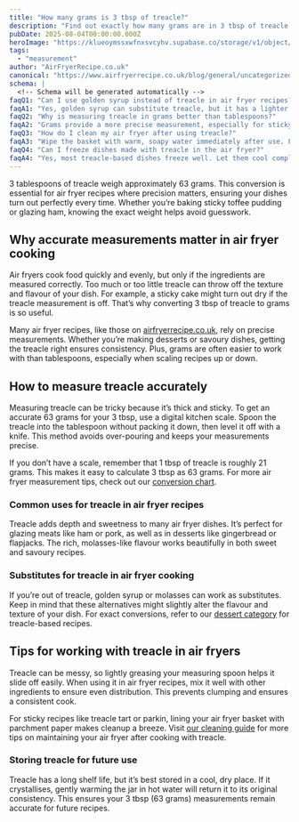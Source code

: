 ```yaml
---
title: "How many grams is 3 tbsp of treacle?"
description: "Find out exactly how many grams are in 3 tbsp of treacle for perfect air fryer recipes every time."
pubDate: 2025-08-04T00:00:00.000Z
heroImage: "https://klueoymssxwfnxsvcyhv.supabase.co/storage/v1/object/public/Shmucket/how-many-grams-is-3-tbsp-of-treacle.webp"
tags:
  - "measurement"
author: "AirFryerRecipe.co.uk"
canonical: "https://www.airfryerrecipe.co.uk/blog/general/uncategorized/how-many-grams-is-3-tbsp-of-treacle"
schema: |
  <!-- Schema will be generated automatically -->
faqQ1: "Can I use golden syrup instead of treacle in air fryer recipes?"
faqA1: "Yes, golden syrup can substitute treacle, but it has a lighter flavour. Use the same weight (63 grams for 3 tbsp) for best results. The texture and taste may vary slightly, so adjust other ingredients if needed."
faqQ2: "Why is measuring treacle in grams better than tablespoons?"
faqA2: "Grams provide a more precise measurement, especially for sticky ingredients like treacle. Tablespoons can vary based on how the ingredient is packed, but grams ensure consistency, which is crucial for air fryer cooking."
faqQ3: "How do I clean my air fryer after using treacle?"
faqA3: "Wipe the basket with warm, soapy water immediately after use. For stubborn residue, soak the basket or use a non-abrasive sponge. Avoid harsh cleaners to protect the non-stick coating."
faqQ4: "Can I freeze dishes made with treacle in the air fryer?"
faqA4: "Yes, most treacle-based dishes freeze well. Let them cool completely before storing in airtight containers. Reheat in the air fryer at a low temperature to restore texture and flavour."
---
```

<p>3 tablespoons of treacle weigh approximately 63 grams. This conversion is essential for air fryer recipes where precision matters, ensuring your dishes turn out perfectly every time. Whether you’re baking sticky toffee pudding or glazing ham, knowing the exact weight helps avoid guesswork.</p>  

<h2>Why accurate measurements matter in air fryer cooking</h2>  
<p>Air fryers cook food quickly and evenly, but only if the ingredients are measured correctly. Too much or too little treacle can throw off the texture and flavour of your dish. For example, a sticky cake might turn out dry if the treacle measurement is off. That’s why converting 3 tbsp of treacle to grams is so useful.</p>  
<p>Many air fryer recipes, like those on <a href=https://www.airfryerrecipe.co.uk/recipes>airfryerrecipe.co.uk</a>, rely on precise measurements. Whether you’re making desserts or savoury dishes, getting the treacle right ensures consistency. Plus, grams are often easier to work with than tablespoons, especially when scaling recipes up or down.</p>  

<h2>How to measure treacle accurately</h2>  
<p>Measuring treacle can be tricky because it’s thick and sticky. To get an accurate 63 grams for your 3 tbsp, use a digital kitchen scale. Spoon the treacle into the tablespoon without packing it down, then level it off with a knife. This method avoids over-pouring and keeps your measurements precise.</p>  
<p>If you don’t have a scale, remember that 1 tbsp of treacle is roughly 21 grams. This makes it easy to calculate 3 tbsp as 63 grams. For more air fryer measurement tips, check out our <a href=https://www.airfryerrecipe.co.uk/air-fryer-conversion-chart>conversion chart</a>.</p>  

<h3>Common uses for treacle in air fryer recipes</h3>  
<p>Treacle adds depth and sweetness to many air fryer dishes. It’s perfect for glazing meats like ham or pork, as well as in desserts like gingerbread or flapjacks. The rich, molasses-like flavour works beautifully in both sweet and savoury recipes.</p>  

<h3>Substitutes for treacle in air fryer cooking</h3>  
<p>If you’re out of treacle, golden syrup or molasses can work as substitutes. Keep in mind that these alternatives might slightly alter the flavour and texture of your dish. For exact conversions, refer to our <a href=https://www.airfryerrecipe.co.uk/recipe-category/Dessert>dessert category</a> for treacle-based recipes.</p>  

<h2>Tips for working with treacle in air fryers</h2>  
<p>Treacle can be messy, so lightly greasing your measuring spoon helps it slide off easily. When using it in air fryer recipes, mix it well with other ingredients to ensure even distribution. This prevents clumping and ensures a consistent cook.</p>  
<p>For sticky recipes like treacle tart or parkin, lining your air fryer basket with parchment paper makes cleanup a breeze. Visit <a href=https://www.airfryerrecipe.co.uk/air-fryer-cleaner>our cleaning guide</a> for more tips on maintaining your air fryer after cooking with treacle.</p>  

<h3>Storing treacle for future use</h3>  
<p>Treacle has a long shelf life, but it’s best stored in a cool, dry place. If it crystallises, gently warming the jar in hot water will return it to its original consistency. This ensures your 3 tbsp (63 grams) measurements remain accurate for future recipes.</p>
